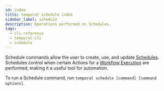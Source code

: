 ```yaml
---
id: index
title: temporal schedule index
sidebar_label: schedule
description: Operations performed on Schedules.
tags:
  - cli-reference
  - temporal-cli
  - schedule
---
```


Schedule commands allow the user to create, use, and update [Schedules](/concepts/what-is-a-schedule).
Schedules control when certain Actions for a [Workflow Execution](/concepts/what-is-a-workflow-execution) are performed, making it a useful tool for automation.

To run a Schedule command, run `temporal schedule [command] [command options]`.
